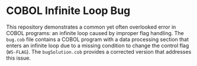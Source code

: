 # COBOL Infinite Loop Bug

This repository demonstrates a common yet often overlooked error in COBOL programs: an infinite loop caused by improper flag handling. The `bug.cob` file contains a COBOL program with a data processing section that enters an infinite loop due to a missing condition to change the control flag (`WS-FLAG`). The `bugSolution.cob` provides a corrected version that addresses this issue.